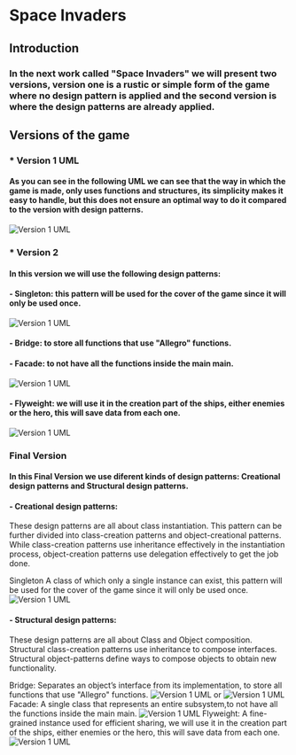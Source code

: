 # Space Invaders
## Introduction
### In the next work called "Space Invaders" we will present two versions, version one is a rustic or simple form of the game where no design pattern is applied and the second version is where the design patterns are already applied.
## Versions of the game
### * Version 1 UML
#### As you can see in the following UML we can see that the way in which the game is made, only uses functions and structures, its simplicity makes it easy to handle, but this does not ensure an optimal way to do it compared to the version with design patterns.
![Version 1 UML](https://github.com/kenny181920/space_invaders/blob/master/Space_Invaders_V1/Diagrama%20de%20Clases%20V1.png)
### * Version 2
#### In this version we will use the following design patterns:
#### - Singleton: this pattern will be used for the cover of the game since it will only be used once.
![Version 1 UML](https://github.com/kenny181920/space_invaders/blob/master/Space_Invaders_V2/UML/singleton.png)
#### - Bridge: to store all functions that use "Allegro" functions.
#### - Facade: to not have all the functions inside the main main.
![Version 1 UML](https://github.com/kenny181920/space_invaders/blob/master/Space_Invaders_V2/UML/facade.png)
#### - Flyweight: we will use it in the creation part of the ships, either enemies or the hero, this will save data from each one.
![Version 1 UML](https://github.com/kenny181920/space_invaders/blob/master/Space_Invaders_V2/UML/Flyweight.png)
### Final Version
#### In this Final Version we use diferent kinds of design patterns: Creational design patterns and Structural design patterns.
#### - Creational design patterns:
These design patterns are all about class instantiation. This pattern can be further divided into class-creation patterns and object-creational patterns. While class-creation patterns use inheritance effectively in the instantiation process, object-creation patterns use delegation effectively to get the job done.

Singleton
A class of which only a single instance can exist, this pattern will be used for the cover of the game since it will only be used once.
![Version 1 UML](https://github.com/kenny181920/space_invaders/blob/master/Space_Invaders_V2/UML/singleton.png)
#### - Structural design patterns:  
These design patterns are all about Class and Object composition. Structural class-creation patterns use inheritance to compose interfaces. Structural object-patterns define ways to compose objects to obtain new functionality.

Bridge:
Separates an object’s interface from its implementation,  to store all functions that use "Allegro" functions.
![Version 1 UML](https://github.com/kenny181920/space_invaders/blob/master/Space_Invaders_V2/UML/Blank%20Diagram%20(1).jpeg)
or 
![Version 1 UML](https://github.com/kenny181920/space_invaders/blob/master/Space_Invaders_V2/UML/Blank%20Diagram.jpeg)
Facade:
A single class that represents an entire subsystem,to not have all the functions inside the main main.
![Version 1 UML](https://github.com/kenny181920/space_invaders/blob/master/Space_Invaders_V2/UML/facade.png)
Flyweight:
A fine-grained instance used for efficient sharing,  we will use it in the creation part of the ships, either enemies or the hero, this will save data from each one.
![Version 1 UML](https://github.com/kenny181920/space_invaders/blob/master/Space_Invaders_V2/UML/Flyweight.png)
